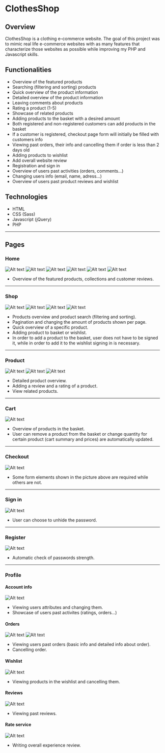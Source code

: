 # ClothesShop

## Overview

ClothesShop is a clothing e-commerce website. The goal of this project was to mimic real life e-commerce websites with as many features that characterize those websites as possible while improving my PHP and Javascript skills.

## Functionalities

* Overview of the featured products
* Searching (filtering and sorting) products
* Quick overview of the product information
* Detailed overview of the product information
* Leaving comments about products
* Rating a product (1-5)
* Showcase of related products
* Adding products to the basket with a desired amount
* Both registered and non-registered customers can add products in the basket
* If a customer is registered, checkout page form will initially be filled with customers info
* Viewing past orders, their info and cancelling them if order is less than 2 days old
* Adding products to wishlist
* Add overall website review
* Registration and sign in
* Overview of users past activities (orders, comments...)
* Changing users info (email, name, adress...)
* Overview of users past product reviews and wishlist

## Technologies

* HTML
* CSS (Sass)
* Javascript (jQuery)
* PHP

___

## Pages

### Home

![Alt text](assets/images/pages/home_1.png?raw=true "Home 1")
![Alt text](assets/images/pages/home_2.png?raw=true "Home 2")
![Alt text](assets/images/pages/home_3.png?raw=true "Home 3")
![Alt text](assets/images/pages/home_4.png?raw=true "Home 4")
![Alt text](assets/images/pages/home_5.png?raw=true "Home 5")
![Alt text](assets/images/pages/home_6.png?raw=true "Home 6")

* Overview of the featured products, collections and customer reviews.

___

### Shop

![Alt text](assets/images/pages/shop_1.png?raw=true "Shop 1")
![Alt text](assets/images/pages/shop_2.png?raw=true "Shop 2")
![Alt text](assets/images/pages/shop_3.png?raw=true "Shop 3")
![Alt text](assets/images/pages/shop_4.png?raw=true "Shop 4")

* Products overview and product search (filtering and sorting).
* Pagination and changing the amount of products shown per page.
* Quick overview of a specific product.
* Adding product to basket or wishlist.
* In order to add a product to the basket, user does not have to be signed it, while in order to add it to the wishlist signing in is necessary.

___

### Product

![Alt text](assets/images/pages/product_1.png?raw=true "Product 1")
![Alt text](assets/images/pages/product_2.png?raw=true "Product 2")
![Alt text](assets/images/pages/product_3.png?raw=true "Product 3")

* Detailed product overview.
* Adding a review and a rating of a product.
* View related products.

___

### Cart

![Alt text](assets/images/pages/cart_1.png?raw=true "Cart")

* Overview of products in the basket.
* User can remove a product from the basket or change quantity for certain product (cart summary and prices) are
automatically updated.

___

### Checkout

![Alt text](assets/images/pages/checkout.png?raw=true "Checkout")

* Some form elements shown in the picture above are required while others are not.

___

### Sign in

![Alt text](assets/images/pages/sign_in.png?raw=true "Sign in")

* User can choose to unhide the password.

___

### Register

![Alt text](assets/images/pages/register.png?raw=true "Register")

* Automatic check of passwords strength.

___

### Profile

#### Account info

![Alt text](assets/images/pages/profile_account.png?raw=true "Account Info")

* Viewing users attributes and changing them.
* Showcase of users past activites (ratings, orders...)

#### Orders

![Alt text](assets/images/pages/profile_orders.png?raw=true "Orders 1")
![Alt text](assets/images/pages/profile_orders_2.png?raw=true "Orders 2")

* Viewing users past orders (basic info and detailed info about order).
* Cancelling order.

#### Wishlist

![Alt text](assets/images/pages/profile_wishlist.png?raw=true "Wishlist")

* Viewing products in the wishlist and cancelling them.

#### Reviews

![Alt text](assets/images/pages/profile_reviews.png?raw=true "Reviews")

* Viewing past reviews.

#### Rate service

![Alt text](assets/images/pages/profile_rate.png?raw=true "Rate service")

* Writing overall experience review.